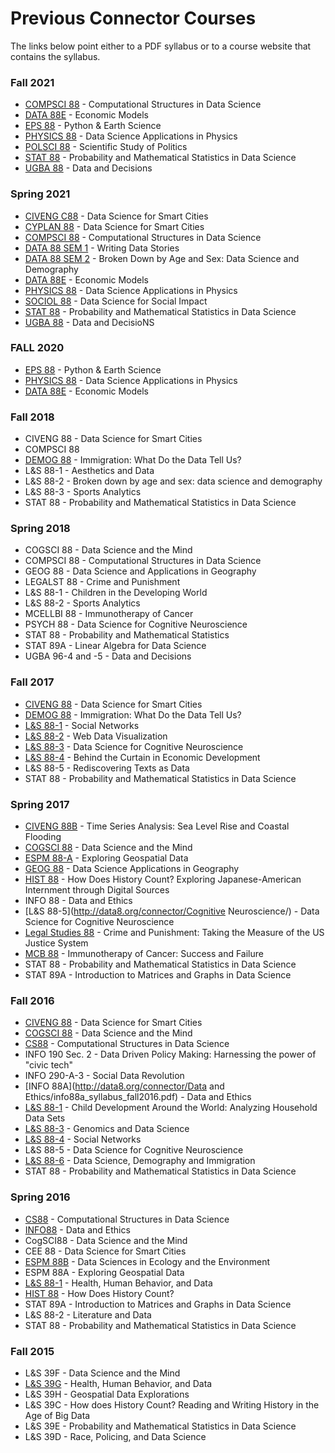 # Previous Connector Courses

The links below point either to a PDF syllabus or to a course website that contains the syllabus.

### Fall 2021

* [COMPSCI 88](https://classes.berkeley.edu/content/2021-fall-compsci-88-001-lec-001) - Computational Structures in Data Science
* [DATA 88E](https://classes.berkeley.edu/content/2021-fall-data-88e-001-lec-001) - Economic Models
* [EPS 88](https://classes.berkeley.edu/content/2021-fall-eps-88-001-lec-001) - Python & Earth Science	
* [PHYSICS 88](https://classes.berkeley.edu/content/2021-fall-physics-88-001-lec-001) - Data Science Applications in Physics
* [POLSCI 88](https://classes.berkeley.edu/content/2021-fall-polsci-88-001-lec-001) - Scientific Study of Politics
* [STAT 88](https://classes.berkeley.edu/search/class/88?f%5B0%5D=im_field_term_name%3A2208&f%5B1%5D=im_field_subject_area%3A25&retain-filters=1) - Probability and Mathematical Statistics in Data Science
* [UGBA 88](https://classes.berkeley.edu/search/class/88?f%5B0%5D=im_field_term_name%3A2208&f%5B1%5D=im_field_subject_area%3A103&retain-filters=1) - Data and Decisions

### Spring 2021
* [CIVENG C88](https://classes.berkeley.edu/content/2021-spring-civeng-c88-001-lec-001) - Data Science for Smart Cities	
* [CYPLAN 88](https://classes.berkeley.edu/content/2021-spring-cyplan-c88-001-lec-001) - Data Science for Smart Cities	
* [COMPSCI 88](https://classes.berkeley.edu/content/2021-spring-compsci-88-001-lec-001) - Computational Structures in Data Science	
* [DATA 88 SEM 1](https://classes.berkeley.edu/content/2021-spring-data-88-001-sem-001) - Writing Data Stories	
* [DATA 88 SEM 2](https://classes.berkeley.edu/content/2021-spring-data-88-002-sem-002) - Broken Down by Age and Sex: Data Science and Demography	
* [DATA 88E](https://classes.berkeley.edu/content/2021-spring-data-88e-001-lec-001) - Economic Models	
* [PHYSICS 88](https://classes.berkeley.edu/content/2021-spring-physics-88-001-lec-001) - Data Science Applications in Physics	
* [SOCIOL 88](https://classes.berkeley.edu/content/2021-spring-sociol-88-001-lec-001) - Data Science for Social Impact	
* [STAT 88](https://classes.berkeley.edu/content/2021-spring-stat-88-001-lec-001) - Probability and Mathematical Statistics in Data Science	
* [UGBA 88](https://classes.berkeley.edu/content/2021-spring-ugba-88-001-lec-001) - Data and DecisioNS

### FALL 2020

* [EPS 88](https://classes.berkeley.edu/content/2021-fall-eps-88-001-lec-001) - Python & Earth Science
* [PHYSICS 88](https://classes.berkeley.edu/content/2021-fall-physics-88-001-lec-001) - Data Science Applications in Physics
* [DATA 88E](https://classes.berkeley.edu/content/2021-fall-data-88e-001-lec-001) - Economic Models


### Fall 2018

* CIVENG 88 - Data Science for Smart Cities
* COMPSCI 88
* [DEMOG 88](http://courses.demog.berkeley.edu/mason88/) - Immigration: What Do the Data Tell Us?
* L&S 88-1 - Aesthetics and Data
* L&S 88-2 - Broken down by age and sex: data science and demography 
* L&S 88-3 - Sports Analytics
* STAT 88 - Probability and Mathematical Statistics in Data Science

### Spring 2018

* COGSCI 88 - Data Science and the Mind
* COMPSCI 88 - Computational Structures in Data Science
* GEOG 88 - Data Science and Applications in Geography
* LEGALST 88 - Crime and Punishment
* L&S 88-1 - Children in the Developing World
* L&S 88-2 - Sports Analytics
* MCELLBI 88 - Immunotherapy of Cancer
* PSYCH 88 - Data Science for Cognitive Neuroscience
* STAT 88 - Probability and Mathematical Statistics
* STAT 89A - Linear Algebra for Data Science
* UGBA 96-4 and -5 - Data and Decisions

### Fall 2017

* [CIVENG 88](http://www.miladmemarzadeh.com/ce88.html) - Data Science for Smart Cities
* [DEMOG 88](http://courses.demog.berkeley.edu/mason88/) - Immigration: What Do the Data Tell Us?
* [L&S 88-1](http://dennisfeehan.org/teaching/2017fa_ls88.html) - Social Networks
* [L&S 88-2](https://yasmina85.github.io/WDV-LS88-F17/) - Web Data Visualization 
* [L&S 88-3](http://data8.org/cogneuro-connector/Fa17/) - Data Science for Cognitive Neuroscience
* [L&S 88-4](https://gunjanbaid.github.io/connector-sites/assets/L&S88-4/Fa17Syllabus.pdf) - Behind the Curtain in Economic Development
* L&S 88-5 - Rediscovering Texts as Data
* STAT 88 - Probability and Mathematical Statistics in Data Science

### Spring 2017

* [CIVENG 88B](https://gunjanbaid.github.io/connector-sites/assets/CE88B/Sp17Syllabus.pdf) - Time Series Analysis: Sea Level Rise and Coastal Flooding
* [COGSCI 88](https://gunjanbaid.github.io/connector-sites/assets/COGSCI88/Sp17Syllabus.pdf) - Data Science and the Mind
* [ESPM 88-A](https://gunjanbaid.github.io/connector-sites/assets/ESPM88A/Sp17Syllabus.pdf) - Exploring Geospatial Data
* [GEOG 88](https://gunjanbaid.github.io/connector-sites/assets/GEOG88/Sp17Syllabus.pdf) - Data Science Applications in Geography
* [HIST 88](https://gunjanbaid.github.io/connector-sites/assets/HIST88/Sp17Syllabus.pdf) - How Does History Count? Exploring Japanese-American Internment through Digital Sources
* INFO 88 - Data and Ethics
* [L&S 88-5](http://data8.org/connector/Cognitive Neuroscience/) - Data Science for Cognitive Neuroscience
* [Legal Studies 88](https://gunjanbaid.github.io/connector-sites/assets/LegalStudies88/Sp17Syllabus.pdf) - Crime and Punishment: Taking the Measure of the US Justice System
* [MCB 88](https://gunjanbaid.github.io/connector-sites/assets/MCB88/Sp17Schedule.pdf) - Immunotherapy of Cancer: Success and Failure
* STAT 88 - Probability and Mathematical Statistics in Data Science
* STAT 89A - Introduction to Matrices and Graphs in Data Science

### Fall 2016

* [CIVENG 88](http://data8.org/smart-cities-connector/) - Data Science for Smart Cities
* [COGSCI 88](http://linguistics.berkeley.edu/~yangxu/syllabus-dsm-f16.pdf) - Data Science and the Mind
* [CS88](http://cs88-website.github.io/) - Computational Structures in Data Science
* INFO 190 Sec. 2 - Data Driven Policy Making: Harnessing the power of "civic tech"
* INFO 290-A-3 - Social Data Revolution
* [INFO 88A](http://data8.org/connector/Data and Ethics/info88a_syllabus_fall2016.pdf) - Data and Ethics
* [L&S 88-1](http://data8.org/connector/child-development/) - Child Development Around the World: Analyzing Household Data Sets
* [L&S 88-3](http://data8.org/connector/genomics/) - Genomics and Data Science
* [L&S 88-4](http://dennisfeehan.org/teaching/2016fa_ls88.html) - Social Networks
* L&S 88-5 - Data Science for Cognitive Neuroscience
* [L&S 88-6](http://data8.org/connector/demography/) - Data Science, Demography and Immigration
* STAT 88 - Probability and Mathematical Statistics in Data Science

### Spring 2016

* [CS88](http://cs88-website.github.io/) - Computational Structures in Data Science
* [INFO88](http://data8.org/ethics-connector/) - Data and Ethics
* CogSCI88 - Data Science and the Mind
* CEE 88 - Data Science for Smart Cities
* [ESPM 88B](http://data8.org/ecology-connector/) - Data Sciences in Ecology and the Environment
* ESPM 88A - Exploring Geospatial Data
* [L&S 88-1](http://u.demog.berkeley.edu/~redwards/ls88.html) - Health, Human Behavior, and Data
* [HIST 88](http://data8.org/history-connector/) - How Does History Count?
* STAT 89A - Introduction to Matrices and Graphs in Data Science
* L&S 88-2 - Literature and Data
* STAT 88 - Probability and Mathematical Statistics in Data Science

### Fall 2015

* L&S 39F - Data Science and the Mind
* [L&S 39G](http://u.demog.berkeley.edu/~redwards/ls39g.html) - Health, Human Behavior, and Data
* L&S 39H - Geospatial Data Explorations
* L&S 39C - How does History Count? Reading and Writing History in the Age of Big Data
* L&S 39E - Probability and Mathematical Statistics in Data Science
* L&S 39D - Race, Policing, and Data Science



